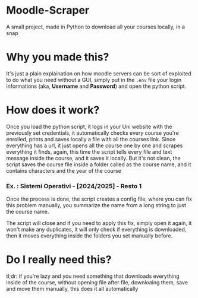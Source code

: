 # Moodle-Scraper
A small project, made in Python to download all your courses locally, in a snap

# Why you made this?
It's just a plain explaination on how moodle servers can be sort of exploited to do what you need without a GUI, simply put in the ```.env``` file your login informations (aka, **Username** and **Password**) and open the python script.

# How does it work?
Once you load the python script, it logs in your Uni website with the previously set credentials, it automatically checks every course you're enrolled, prints and saves locally a file with all the courses link.
Since everything has a url, it just opens all the course one by one and scrapes everything it finds, again, this time the script tells every file and text message inside the course, and it saves it locally.
But it's not clean, the script saves the course file inside a folder called as the course name, and it contains characters and the year of the course

### Ex. : Sistemi Operativi - [2024/2025] - Resto 1

Once the process is done, the script creates a config file, where you can fix this problem manually, you summarize the name from a long string to just the course name.

The script will close and if you need to apply this fix, simply open it again, it won't make any duplicates, it will only check if everything is downloaded, then it moves everything inside the folders you set manually before.

# Do I really need this?
tl;dr: if you're lazy and you need something that downloads everything inside of the course, without opening file after file, downloaing them, save and move them manually, this does it all automatically
